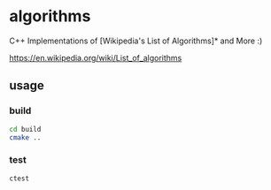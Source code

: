 # algorithms

C++ Implementations of [Wikipedia's List of Algorithms]* and More :)

https://en.wikipedia.org/wiki/List_of_algorithms

## usage

### build

``` bash
cd build
cmake ..
```

### test

``` bash
ctest
```
